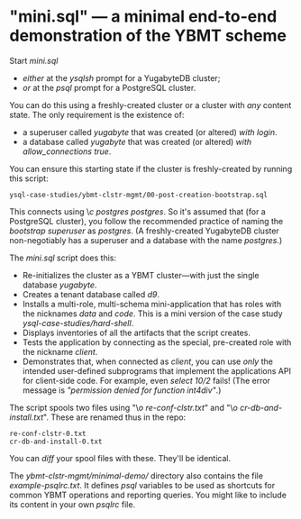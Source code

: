 # "mini.sql" — a minimal end-to-end demonstration of the YBMT scheme

Start _mini.sql_

- _either_ at the _ysqlsh_ prompt for a YugabyteDB cluster;
- _or_ at the _psql_ prompt for a PostgreSQL cluster.

You can do this using a freshly-created cluster or a cluster with _any_ content state. The only requirement is the existence of:

- a superuser called _yugabyte_ that was created (or altered) _with login_.
- a database called _yugabyte_ that was created (or altered) _with allow_connections true_.

You can ensure this starting state if the cluster is freshly-created by running this script:

```
ysql-case-studies/ybmt-clstr-mgmt/00-post-creation-bootstrap.sql
```

This connects using \\_c postgres postgres_. So it's assumed that (for a PostgreSQL cluster), you follow the recommended practice of naming the _bootstrap superuser_ as _postgres_. (A freshly-created YugabyteDB cluster non-negotiably has a superuser and a database with the name _postgres_.)

The _mini.sql_ script does this:

- Re-initializes the cluster as a YBMT cluster—with just the single database _yugabyte_.
- Creates a tenant database called _d9_.
- Installs a multi-role, multi-schema mini-application that has roles with the nicknames _data_ and _code_. This is a mini version of the case study _ysql-case-studies/hard-shell_.
- Displays inventories of all the artifacts that the script creates.
- Tests the application by connecting as the special, pre-created role with the nickname _client_.
- Demonstrates that, when connected as _client_, you can use _only_ the intended user-defined subprograms that implement the applications API for client-side code. For example, even _select 10/2_ fails! (The error message is _"permission denied for function int4div"_.)

The script spools two files using "\\_o re-conf-clstr.txt_" and "\\_o cr-db-and-install.txt_". These are renamed thus in the repo:

```
re-conf-clstr-0.txt
cr-db-and-install-0.txt
```

You can _diff_ your spool files with these. They'll be identical.

The _ybmt-clstr-mgmt/minimal-demo/_ directory also contains the file _example-psqlrc.txt_. It defines _psql_ variables to be used as shortcuts for common YBMT operations and reporting queries. You might like to include its content in your own _psqlrc_ file.